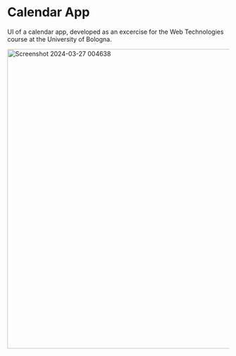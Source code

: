 # Calendar App
UI of a calendar app, developed as an excercise for the Web Technologies course at the University of Bologna.

<img width="681" alt="Screenshot 2024-03-27 004638" src="https://github.com/MattiaFerrarini/Calendar-App/assets/119322415/bcac4da5-e7f1-4bef-8a49-5ef2b6add2ec">

